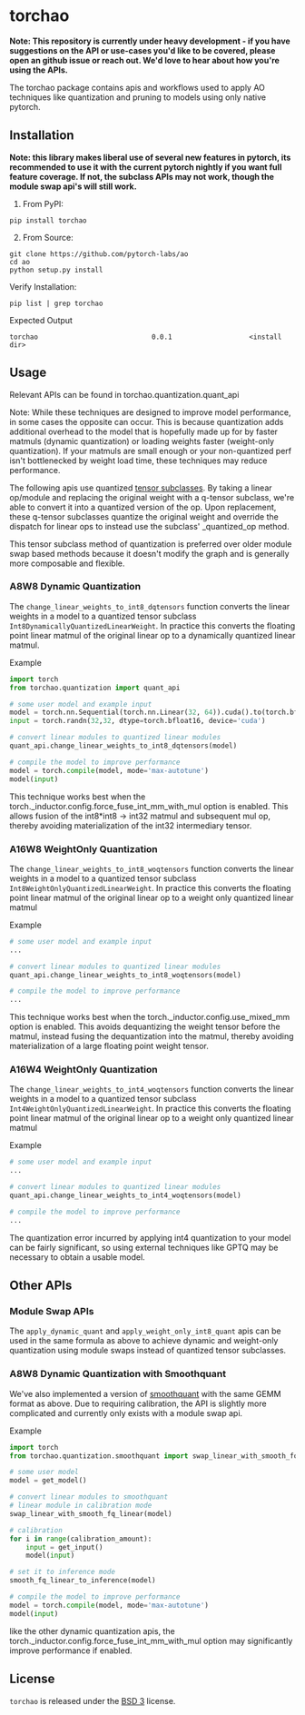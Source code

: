 # torchao

**Note: This repository is currently under heavy development - if you have suggestions on the API or use-cases you'd like to be covered, please open an github issue or reach out. We'd love to hear about how you're using the APIs.**

The torchao package contains apis and workflows used to apply AO techniques like quantization and pruning to models using only native pytorch.

## Installation

**Note: this library makes liberal use of several new features in pytorch, its recommended to use it with the current pytorch nightly if you want full feature coverage. If not, the subclass APIs may not work, though the module swap api's will still work.**

1. From PyPI:
```Shell
pip install torchao
```

2. From Source:

```Shell
git clone https://github.com/pytorch-labs/ao
cd ao
python setup.py install
```

Verify Installation:

```Shell
pip list | grep torchao
```

Expected Output
```Shell
torchao                            0.0.1                   <install dir>
```

## Usage

Relevant APIs can be found in torchao.quantization.quant_api

Note: While these techniques are designed to improve model performance, in some cases the opposite can occur.
This is because quantization adds additional overhead to the model that is hopefully made up for by faster matmuls (dynamic quantization) or loading weights faster (weight-only quantization). If your matmuls are small enough or your non-quantized perf isn't bottlenecked by weight load time, these techniques may reduce performance.

The following apis use quantized [tensor subclasses](https://pytorch.org/docs/stable/notes/extending.html#subclassing-torch-tensor). By taking a linear op/module and replacing the original weight with a q-tensor subclass, we're able to convert it into a quantized version of the op. Upon replacement, these q-tensor subclasses quantize the original weight and override the dispatch for linear ops to instead use the subclass' _quantized_op method.

This tensor subclass method of quantization is preferred over older module swap based methods because it doesn't modify the graph and is generally more composable and flexible.

### A8W8 Dynamic Quantization

The `change_linear_weights_to_int8_dqtensors` function converts the linear weights in a model to a quantized tensor subclass `Int8DynamicallyQuantizedLinearWeight`. In practice this
converts the floating point linear matmul of the original linear op to a dynamically quantized linear matmul.

Example

```Python
import torch
from torchao.quantization import quant_api

# some user model and example input
model = torch.nn.Sequential(torch.nn.Linear(32, 64)).cuda().to(torch.bfloat16)
input = torch.randn(32,32, dtype=torch.bfloat16, device='cuda')

# convert linear modules to quantized linear modules
quant_api.change_linear_weights_to_int8_dqtensors(model)

# compile the model to improve performance
model = torch.compile(model, mode='max-autotune')
model(input)
```

This technique works best when the torch._inductor.config.force_fuse_int_mm_with_mul option is enabled. This allows fusion of the int8*int8 -> int32 matmul and subsequent mul op, thereby avoiding materialization of the int32 intermediary tensor.


### A16W8 WeightOnly Quantization

The `change_linear_weights_to_int8_woqtensors` function converts the linear weights in a model to a quantized tensor subclass `Int8WeightOnlyQuantizedLinearWeight`. In practice this
converts the floating point linear matmul of the original linear op to a weight only quantized linear matmul

Example

```Python
# some user model and example input
...

# convert linear modules to quantized linear modules
quant_api.change_linear_weights_to_int8_woqtensors(model)

# compile the model to improve performance
...
```

This technique works best when the torch._inductor.config.use_mixed_mm option is enabled. This avoids dequantizing the weight tensor before the matmul, instead fusing the dequantization into the matmul, thereby avoiding materialization of a large floating point weight tensor.


### A16W4 WeightOnly Quantization

The `change_linear_weights_to_int4_woqtensors` function converts the linear weights in a model to a quantized tensor subclass `Int4WeightOnlyQuantizedLinearWeight`. In practice this
converts the floating point linear matmul of the original linear op to a weight only quantized linear matmul

Example

```Python
# some user model and example input
...

# convert linear modules to quantized linear modules
quant_api.change_linear_weights_to_int4_woqtensors(model)

# compile the model to improve performance
...
```

The quantization error incurred by applying int4 quantization to your model can be fairly significant, so using external techniques like GPTQ may be necessary to obtain a usable model.

## Other APIs

### Module Swap APIs

The `apply_dynamic_quant` and `apply_weight_only_int8_quant` apis can be used in the same formula as above to achieve dynamic and weight-only quantization using module swaps instead of quantized tensor subclasses.

### A8W8 Dynamic Quantization with Smoothquant

We've also implemented a version of [smoothquant](https://arxiv.org/abs/2211.10438) with the same GEMM format as above.
Due to requiring calibration, the API is slightly more complicated and currently only exists with a module swap api.

Example

```Python
import torch
from torchao.quantization.smoothquant import swap_linear_with_smooth_fq_linear, smooth_fq_linear_to_inference

# some user model
model = get_model()

# convert linear modules to smoothquant
# linear module in calibration mode
swap_linear_with_smooth_fq_linear(model)

# calibration
for i in range(calibration_amount):
    input = get_input()
    model(input)

# set it to inference mode
smooth_fq_linear_to_inference(model)

# compile the model to improve performance
model = torch.compile(model, mode='max-autotune')
model(input)
```

like the other dynamic quantization apis, the torch._inductor.config.force_fuse_int_mm_with_mul option may significantly improve performance if enabled.

## License

`torchao` is released under the [BSD 3](https://github.com/pytorch-labs/ao/blob/main/LICENSE) license.
